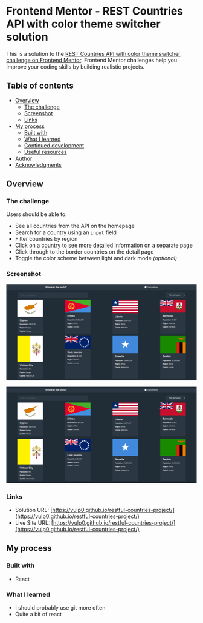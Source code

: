 # Frontend Mentor - REST Countries API with color theme switcher solution

This is a solution to the [REST Countries API with color theme switcher challenge on Frontend Mentor](https://www.frontendmentor.io/challenges/rest-countries-api-with-color-theme-switcher-5cacc469fec04111f7b848ca). Frontend Mentor challenges help you improve your coding skills by building realistic projects. 

## Table of contents

- [Overview](#overview)
  - [The challenge](#the-challenge)
  - [Screenshot](#screenshot)
  - [Links](#links)
- [My process](#my-process)
  - [Built with](#built-with)
  - [What I learned](#what-i-learned)
  - [Continued development](#continued-development)
  - [Useful resources](#useful-resources)
- [Author](#author)
- [Acknowledgments](#acknowledgments)


## Overview

### The challenge

Users should be able to:

- See all countries from the API on the homepage
- Search for a country using an `input` field
- Filter countries by region
- Click on a country to see more detailed information on a separate page
- Click through to the border countries on the detail page
- Toggle the color scheme between light and dark mode *(optional)*

### Screenshot

![](./sc.png)

![Desktop site preview](./sc.png)

### Links

- Solution URL: [https://vulp0.github.io/restful-countries-project/](https://vulp0.github.io/restful-countries-project/)
- Live Site URL: [https://vulp0.github.io/restful-countries-project/](https://vulp0.github.io/restful-countries-project/)

## My process

### Built with

- React

### What I learned

 - I should probably use git more often
 - Quite a bit of react

